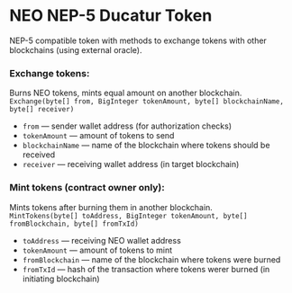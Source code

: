 # NEO NEP-5 Ducatur Token
NEP-5 compatible token with methods to exchange tokens with other blockchains (using external oracle).

### Exchange tokens:
Burns NEO tokens, mints equal amount on another blockchain.  
`Exchange(byte[] from, BigInteger tokenAmount, byte[] blockchainName, byte[] receiver)`  
- `from` — sender wallet address (for authorization checks)  
- `tokenAmount` — amount of tokens to send  
- `blockchainName` — name of the blockchain where tokens should be received  
- `receiver` — receiving wallet address (in target blockchain)

### Mint tokens (contract owner only):
Mints tokens after burning them in another blockchain.  
`MintTokens(byte[] toAddress, BigInteger tokenAmount, byte[] fromBlockchain, byte[] fromTxId)`  
- `toAddress` — receiving NEO wallet address  
- `tokenAmount` — amount of tokens to mint  
- `fromBlockchain` — name of the blockchain where tokens were burned  
- `fromTxId` — hash of the transaction where tokens werer burned (in initiating blockchain)
